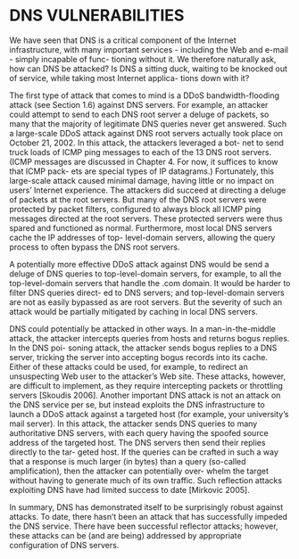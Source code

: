 # DNS VULNERABILITIES

We have seen that DNS is a critical component of the Internet infrastructure, with many important services - including the Web and e-mail - simply incapable of func- tioning without it. We therefore naturally ask, how can DNS be attacked? Is DNS a sitting duck, waiting to be knocked out of service, while taking most Internet applica- tions down with it?

The first type of attack that comes to mind is a DDoS bandwidth-flooding attack \(see Section 1.6\) against DNS servers. For example, an attacker could attempt to send to each DNS root server a deluge of packets, so many that the majority of legitimate DNS queries never get answered. Such a large-scale DDoS attack against DNS root servers actually took place on October 21, 2002. In this attack, the attackers leveraged a bot- net to send truck loads of ICMP ping messages to each of the 13 DNS root servers. \(ICMP messages are discussed in Chapter 4. For now, it suffices to know that ICMP pack- ets are special types of IP datagrams.\) Fortunately, this large-scale attack caused minimal damage, having little or no impact on users’ Internet experience. The attackers did succeed at directing a deluge of packets at the root servers. But many of the DNS root servers were protected by packet filters, configured to always block all ICMP ping messages directed at the root servers. These protected servers were thus spared and functioned as normal. Furthermore, most local DNS servers cache the IP addresses of top- level-domain servers, allowing the query process to often bypass the DNS root servers.

A potentially more effective DDoS attack against DNS would be send a deluge of DNS queries to top-level-domain servers, for example, to all the top-level-domain servers that handle the .com domain. It would be harder to filter DNS queries direct- ed to DNS servers; and top-level-domain servers are not as easily bypassed as are root servers. But the severity of such an attack would be partially mitigated by caching in local DNS servers.

DNS could potentially be attacked in other ways. In a man-in-the-middle attack, the attacker intercepts queries from hosts and returns bogus replies. In the DNS poi- soning attack, the attacker sends bogus replies to a DNS server, tricking the server into accepting bogus records into its cache. Either of these attacks could be used, for example, to redirect an unsuspecting Web user to the attacker’s Web site. These attacks, however, are difficult to implement, as they require intercepting packets or throttling servers \[Skoudis 2006\]. Another important DNS attack is not an attack on the DNS service per se, but instead exploits the DNS infrastructure to launch a DDoS attack against a targeted host \(for example, your university’s mail server\). In this attack, the attacker sends DNS queries to many authoritative DNS servers, with each query having the spoofed source address of the targeted host. The DNS servers then send their replies directly to the tar- geted host. If the queries can be crafted in such a way that a response is much larger \(in bytes\) than a query \(so-called amplification\), then the attacker can potentially over- whelm the target without having to generate much of its own traffic. Such reflection attacks exploiting DNS have had limited success to date \[Mirkovic 2005\].

In summary, DNS has demonstrated itself to be surprisingly robust against attacks. To date, there hasn’t been an attack that has successfully impeded the DNS service. There have been successful reflector attacks; however, these attacks can be \(and are being\) addressed by appropriate configuration of DNS servers.

